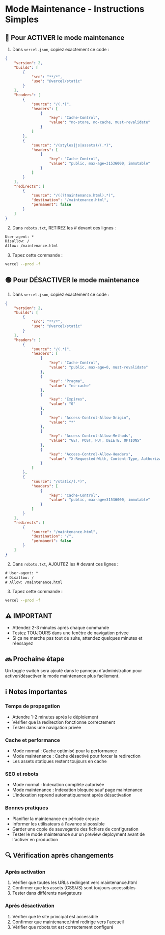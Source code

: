 # Mode Maintenance - Instructions Simples

## 🔴 Pour ACTIVER le mode maintenance

1. Dans `vercel.json`, copiez exactement ce code :
```json
{
    "version": 2,
    "builds": [
        {
            "src": "**/*",
            "use": "@vercel/static"
        }
    ],
    "headers": [
        {
            "source": "/(.*)",
            "headers": [
                {
                    "key": "Cache-Control",
                    "value": "no-store, no-cache, must-revalidate"
                }
            ]
        },
        {
            "source": "/(styles|js|assets)/(.*)",
            "headers": [
                {
                    "key": "Cache-Control",
                    "value": "public, max-age=31536000, immutable"
                }
            ]
        }
    ],
    "redirects": [
        {
            "source": "/((?!maintenance.html).*)",
            "destination": "/maintenance.html",
            "permanent": false
        }
    ]
}
```

2. Dans `robots.txt`, RETIREZ les # devant ces lignes :
```txt
User-agent: *
Disallow: /
Allow: /maintenance.html
```

3. Tapez cette commande :
```bash
vercel --prod -f
```

## 🟢 Pour DÉSACTIVER le mode maintenance

1. Dans `vercel.json`, copiez exactement ce code :
```json
{
    "version": 2,
    "builds": [
        {
            "src": "**/*",
            "use": "@vercel/static"
        }
    ],
    "headers": [
        {
            "source": "/(.*)",
            "headers": [
                {
                    "key": "Cache-Control",
                    "value": "public, max-age=0, must-revalidate"
                },
                {
                    "key": "Pragma",
                    "value": "no-cache"
                },
                {
                    "key": "Expires",
                    "value": "0"
                },
                {
                    "key": "Access-Control-Allow-Origin",
                    "value": "*"
                },
                {
                    "key": "Access-Control-Allow-Methods",
                    "value": "GET, POST, PUT, DELETE, OPTIONS"
                },
                {
                    "key": "Access-Control-Allow-Headers",
                    "value": "X-Requested-With, Content-Type, Authorization"
                }
            ]
        },
        {
            "source": "/static/(.*)",
            "headers": [
                {
                    "key": "Cache-Control",
                    "value": "public, max-age=31536000, immutable"
                }
            ]
        }
    ],
    "redirects": [
        {
            "source": "/maintenance.html",
            "destination": "/",
            "permanent": false
        }
    ]
}
```

2. Dans `robots.txt`, AJOUTEZ les # devant ces lignes :
```txt
# User-agent: *
# Disallow: /
# Allow: /maintenance.html
```

3. Tapez cette commande :
```bash
vercel --prod -f
```

## ⚠️ IMPORTANT
- Attendez 2-3 minutes après chaque commande
- Testez TOUJOURS dans une fenêtre de navigation privée
- Si ça ne marche pas tout de suite, attendez quelques minutes et réessayez

## 🔜 Prochaine étape
Un toggle switch sera ajouté dans le panneau d'administration pour activer/désactiver le mode maintenance plus facilement.

## ℹ️ Notes importantes

### Temps de propagation
- Attendre 1-2 minutes après le déploiement
- Vérifier que la redirection fonctionne correctement
- Tester dans une navigation privée

### Cache et performance
- Mode normal : Cache optimisé pour la performance
- Mode maintenance : Cache désactivé pour forcer la redirection
- Les assets statiques restent toujours en cache

### SEO et robots
- Mode normal : Indexation complète autorisée
- Mode maintenance : Indexation bloquée sauf page maintenance
- L'indexation reprend automatiquement après désactivation

### Bonnes pratiques
- Planifier la maintenance en période creuse
- Informer les utilisateurs à l'avance si possible
- Garder une copie de sauvegarde des fichiers de configuration
- Tester le mode maintenance sur un preview deployment avant de l'activer en production

## 🔍 Vérification après changements

### Après activation
1. Vérifier que toutes les URLs redirigent vers maintenance.html
2. Confirmer que les assets (CSS/JS) sont toujours accessibles
3. Tester dans différents navigateurs

### Après désactivation
1. Vérifier que le site principal est accessible
2. Confirmer que maintenance.html redirige vers l'accueil
3. Vérifier que robots.txt est correctement configuré 